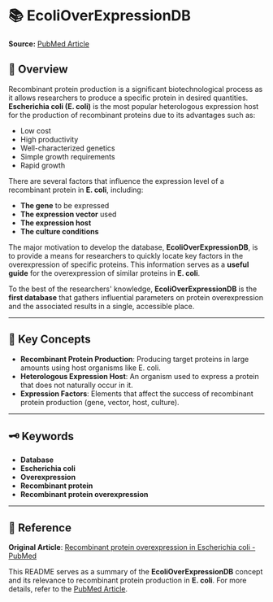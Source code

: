 # 📚 EcoliOverExpressionDB

**Source:** [PubMed Article](https://pubmed.ncbi.nlm.nih.gov/24333540/)

## 📄 Overview
Recombinant protein production is a significant biotechnological process as it allows researchers to produce a specific protein in desired quantities. **Escherichia coli (E. coli)** is the most popular heterologous expression host for the production of recombinant proteins due to its advantages such as:
- Low cost  
- High productivity  
- Well-characterized genetics  
- Simple growth requirements  
- Rapid growth  

There are several factors that influence the expression level of a recombinant protein in **E. coli**, including:  
- **The gene** to be expressed  
- **The expression vector** used  
- **The expression host**  
- **The culture conditions**  

The major motivation to develop the database, **EcoliOverExpressionDB**, is to provide a means for researchers to quickly locate key factors in the overexpression of specific proteins. This information serves as a **useful guide** for the overexpression of similar proteins in **E. coli**.

To the best of the researchers' knowledge, **EcoliOverExpressionDB** is the **first database** that gathers influential parameters on protein overexpression and the associated results in a single, accessible place.

---

## 🧪 **Key Concepts**
- **Recombinant Protein Production**: Producing target proteins in large amounts using host organisms like E. coli.  
- **Heterologous Expression Host**: An organism used to express a protein that does not naturally occur in it.  
- **Expression Factors**: Elements that affect the success of recombinant protein production (gene, vector, host, culture).  

---

## 🗝️ **Keywords**
- **Database**  
- **Escherichia coli**  
- **Overexpression**  
- **Recombinant protein**  
- **Recombinant protein overexpression**  

---

## 🔗 **Reference**
**Original Article**: [Recombinant protein overexpression in Escherichia coli - PubMed](https://pubmed.ncbi.nlm.nih.gov/24333540/)  

This README serves as a summary of the **EcoliOverExpressionDB** concept and its relevance to recombinant protein production in **E. coli**. For more details, refer to the [PubMed Article](https://pubmed.ncbi.nlm.nih.gov/24333540/).
